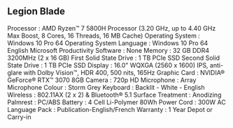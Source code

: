 ## Legion Blade
Processor : AMD Ryzen™ 7 5800H Processor (3.20 GHz, up to 4.40 GHz Max Boost, 8 Cores, 16 Threads, 16 MB Cache)
Operating System : Windows 10 Pro 64
Operating System Language : Windows 10 Pro 64 English
Microsoft Productivity Software : None
Memory : 32 GB DDR4 3200MHz (2 x 16 GB)
First Solid State Drive : 1 TB PCIe SSD
Second Solid State Drive : 1 TB PCIe SSD
Display : 16.0" WQXGA (2560 x 1600) IPS, anti-glare with Dolby Vision™, HDR 400, 500 nits, 165Hz
Graphic Card : NVIDIA® GeForce® RTX™ 3070 8GB
Camera : 720p HD
Microphone : Array Microphone
Colour : Storm Grey
Keyboard : Backlit - White - English
Wireless : 802.11AX (2 x 2) & Bluetooth® 5.1
Surface Treatment : Anodizing
Palmrest : PC/ABS
Battery : 4 Cell Li-Polymer 80Wh
Power Cord : 300W AC
Language Pack : Publication-English/French
Warranty : 1 Year Depot or Carry-in

